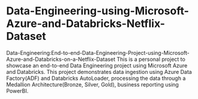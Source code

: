 # Data-Engineering-using-Microsoft-Azure-and-Databricks-Netflix-Dataset
Data-Engineering:End-to-end-Data-Engineering-Project-using-Microsoft-Azure-and-Databricks-on-a-Netflix-Dataset
This is a personal project to showcase an end-to-end Data Engineering project using Microsoft Azure and Databricks. This project demonstrates data ingestion using Azure Data Factory(ADF) and Databricks AutoLoader, processing the data through a Medallion Architecture(Bronze, Silver, Gold), business reporting using PowerBI.
